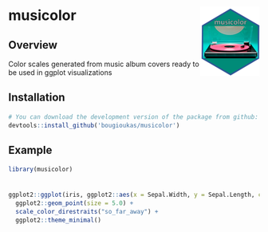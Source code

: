 # musicolor <img src="man/figures/logo.png" align="right" height="139" />



## Overview
Color scales generated from music album covers ready to be used in ggplot visualizations


## Installation

``` r
# You can download the development version of the package from github:
devtools::install_github('bougioukas/musicolor')
```



## Example

``` r
library(musicolor)


ggplot2::ggplot(iris, ggplot2::aes(x = Sepal.Width, y = Sepal.Length, color = Species)) +
  ggplot2::geom_point(size = 5.0) +
  scale_color_direstraits("so_far_away") +
  ggplot2::theme_minimal()
  
```
